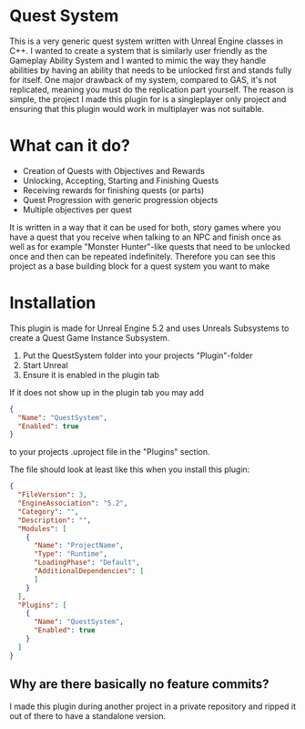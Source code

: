 # Quest System
This is a very generic quest system written with Unreal Engine classes in C++. I wanted to create a system that is similarly user friendly as the Gameplay Ability System and I wanted to mimic the way
they handle abilities by having an ability that needs to be unlocked first and stands fully for itself. One major drawback of my system, compared to GAS, it's not replicated, meaning you must do the replication part yourself.
The reason is simple, the project I made this plugin for is a singleplayer only project and ensuring that this plugin would work in multiplayer was not suitable.

# What can it do?
- Creation of Quests with Objectives and Rewards
- Unlocking, Accepting, Starting and Finishing Quests
- Receiving rewards for finishing quests (or parts)
- Quest Progression with generic progression objects
- Multiple objectives per quest

It is written in a way that it can be used for both, story games where you have a quest that you receive when talking to an NPC and finish once as well as for example "Monster Hunter"-like quests that need to be unlocked once and then can be repeated indefinitely.
Therefore you can see this project as a base building block for a quest system you want to make

# Installation
This plugin is made for Unreal Engine 5.2 and uses Unreals Subsystems to create a Quest Game Instance Subsystem.

1. Put the QuestSystem folder into your projects "Plugin"-folder
2. Start Unreal
3. Ensure it is enabled in the plugin tab

If it does not show up in the plugin tab you may add 
``` json
{
  "Name": "QuestSystem",
  "Enabled": true
}
```
to your projects .uproject file in the "Plugins" section.

The file should look at least like this when you install this plugin:
``` json
{
  "FileVersion": 3,
  "EngineAssociation": "5.2",
  "Category": "",
  "Description": "",
  "Modules": [
    {
      "Name": "ProjectName",
      "Type": "Runtime",
      "LoadingPhase": "Default",
      "AdditionalDependencies": [
      ]
    }
  ],
  "Plugins": [
    {
      "Name": "QuestSystem",
      "Enabled": true
    }
  ]
}
```

## Why are there basically no feature commits?
I made this plugin during another project in a private repository and ripped it out of there to have a standalone version.
